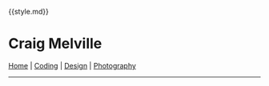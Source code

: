 {{style.md}}

# Craig Melville

[Home](/) | [Coding](/coding) | [Design](/design) | [Photography](/photography)

---

<div id="content">

